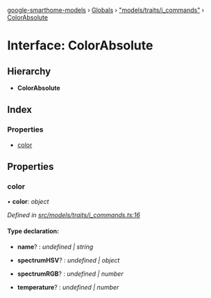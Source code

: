 [google-smarthome-models](../README.md) › [Globals](../globals.md) › ["models/traits/i_commands"](../modules/_models_traits_i_commands_.md) › [ColorAbsolute](_models_traits_i_commands_.colorabsolute.md)

# Interface: ColorAbsolute

## Hierarchy

* **ColorAbsolute**

## Index

### Properties

* [color](_models_traits_i_commands_.colorabsolute.md#color)

## Properties

###  color

• **color**: *object*

*Defined in [src/models/traits/i_commands.ts:16](https://github.com/galactic1969/google-smarthome-models/blob/633871f/src/models/traits/i_commands.ts#L16)*

#### Type declaration:

* **name**? : *undefined | string*

* **spectrumHSV**? : *undefined | object*

* **spectrumRGB**? : *undefined | number*

* **temperature**? : *undefined | number*
